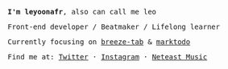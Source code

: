 <br />
<samp>

**I'm leyoonafr**, also can call me leo

Front-end developer / Beatmaker / Lifelong learner

Currently focusing on [breeze-tab](https://github.com/codeacme17/breeze-tab) & [marktodo](https://github.com/codeacme17/marktodo)

Find me at: [Twitter](https://twitter.com/codeacme17) · [Instagram](https://www.instagram.com/leyoonafr/) · [Neteast Music](https://music.163.com/#/user/home?id=335823191)
</samp>
<br />

